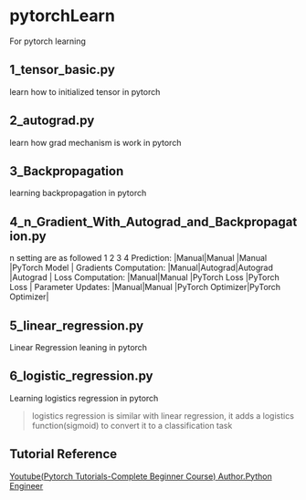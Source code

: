 # pytorchLearn
For pytorch learning

## 1_tensor_basic.py
learn how to initialized tensor in pytorch

## 2_autograd.py
learn how grad mechanism is work in pytorch

## 3_Backpropagation
learning backpropagation in pytorch

## 4_n_Gradient_With_Autograd_and_Backpropagation.py
n setting are as followed
                            1       2           3               4
Prediction:             |Manual|Manual  |Manual           |PyTorch Model    |
Gradients Computation:  |Manual|Autograd|Autograd         |Autograd         |
Loss Computation:       |Manual|Manual  |PyTorch Loss     |PyTorch Loss     |
Parameter Updates:      |Manual|Manual  |PyTorch Optimizer|PyTorch Optimizer|

## 5_linear_regression.py
Linear Regression leaning in pytorch

## 6_logistic_regression.py
Learning logistics regression in pytorch
> logistics regression is similar with linear regression,
> it adds a logistics function(sigmoid) to convert it to a classification task


## Tutorial Reference
[Youtube(Pytorch Tutorials-Complete Beginner Course) Author.Python Engineer](https://www.youtube.com/playlist?list=PLqnslRFeH2UrcDBWF5mfPGpqQDSta6VK4)
